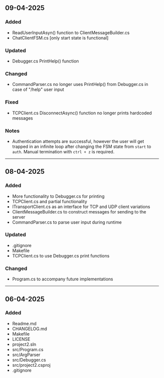 ## 09-04-2025
### Added
- ReadUserInputAsyn() function to ClientMessageBuilder.cs
- ChatClientFSM.cs [only start state is functional]
### Updated
- Debugger.cs PrintHelp() function
### Changed
- CommandParser.cs no longer uses PrintHelp() from Debugger.cs in case of "/help" user input
### Fixed
- TCPClient.cs DisconnectAsync() function no longer prints hardcoded messages
### Notes
- Authentication attempts are successful, however the user will get trapped in an infinite loop after changing the FSM state from `start` to `auth`. Manual termination with `ctrl + z` is required.
---
## 08-04-2025
### Added
- More functionality to Debugger.cs for printing
- TCPClient.cs and partial functionality
- ITransportClient.cs as an interface for TCP and UDP client variations
- ClientMessageBuilder.cs to construct messages for sending to the server
- CommandParser.cs to parse user input during runtime
### Updated
- .gitignore
- Makefile
- TCPClient.cs to use Debugger.cs print functions
### Changed
- Program.cs to accompany future implementations
---
## 06-04-2025
### Added
- Readme.md
- CHANGELOG.md
- Makefile
- LICENSE
- project2.sln
- src/Program.cs
- src/ArgParser
- src/Debugger.cs
- src/project2.csproj
- .gitignore